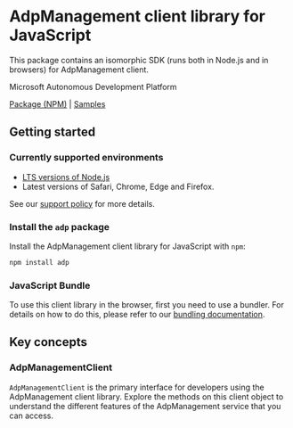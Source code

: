 # AdpManagement client library for JavaScript

This package contains an isomorphic SDK (runs both in Node.js and in browsers) for AdpManagement client.

Microsoft Autonomous Development Platform 

[Package (NPM)](https://www.npmjs.com/package/adp) |
[Samples](https://github.com/Azure-Samples/azure-samples-js-management)

## Getting started

### Currently supported environments

- [LTS versions of Node.js](https://nodejs.org/about/releases/)
- Latest versions of Safari, Chrome, Edge and Firefox.

See our [support policy](https://github.com/Azure/azure-sdk-for-js/blob/main/SUPPORT.md) for more details.


### Install the `adp` package

Install the AdpManagement client library for JavaScript with `npm`:

```bash
npm install adp
```



### JavaScript Bundle
To use this client library in the browser, first you need to use a bundler. For details on how to do this, please refer to our [bundling documentation](https://aka.ms/AzureSDKBundling).

## Key concepts

### AdpManagementClient

`AdpManagementClient` is the primary interface for developers using the AdpManagement client library. Explore the methods on this client object to understand the different features of the AdpManagement service that you can access.

